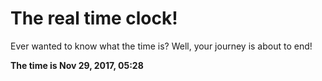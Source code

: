 # The real time clock!

Ever wanted to know what the time is? Well, your journey is about to end!

**The time is Nov 29, 2017, 05:28**
